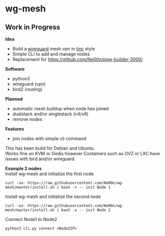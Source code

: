 # wg-mesh
## Work in Progress

**Idea**<br />
- Build a [wireguard](https://www.wireguard.com/) mesh vpn in [tinc](https://www.tinc-vpn.org/) style
- Simple CLI to add and manage nodes
- Replacement for https://github.com/Ne00n/pipe-builder-3000/

**Software**<br />
- python3
- wireguard (vpn)
- bird2 (routing)

**Planned**<br />
- automatic mesh buildup when node has joined
- dualstack and/or singlestack (v4/v6)
- remove nodes

**Features**<br />
- join nodes with simple cli command

This has been build for Debian and Ubuntu.<br>
Works fine on KVM or Dedis however Containers such as OVZ or LXC have issues with bird and/or wireguard.<br>

**Example 2 nodes**<br />
Install wg-mesh and initialize the first node<br>
```
curl -so- https://raw.githubusercontent.com/Ne00n/wg-mesh/master/install.sh | bash -s -- init Node 1
```
Install wg-mesh and initialize the second node<br>
```
curl -so- https://raw.githubusercontent.com/Ne00n/wg-mesh/master/install.sh | bash -s -- init Node 2
```
Connect Node1 to Node2
```
python3 cli.py connect <Node2IP>
```